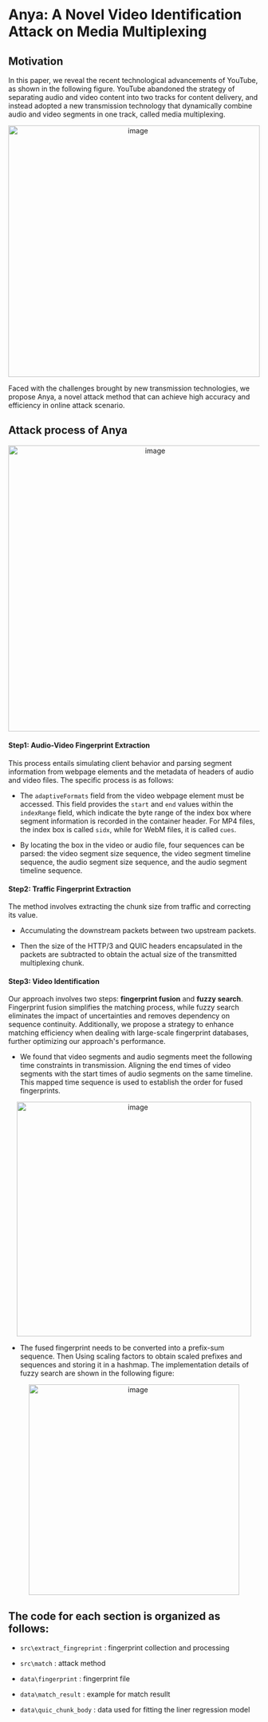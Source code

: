 
# Anya: A Novel Video Identification Attack on Media Multiplexing
## Motivation
In this paper, we reveal the recent technological advancements of YouTube, as shown in the following figure. YouTube abandoned the strategy of separating audio and video content into two tracks for content delivery, and instead adopted a new transmission technology that dynamically combine audio and video segments in one track, called media multiplexing.

<div align=center>
<img width="504" alt="image" src="https://github.com/user-attachments/assets/86058a47-0e8a-44ae-9a5d-493b9e1ae54b" />
</div>


Faced with the challenges brought by new transmission technologies, we propose Anya, a novel attack method that can achieve high accuracy and efficiency in online attack scenario.

## Attack process of Anya

<div align=center>
<img width="573" alt="image" src="https://github.com/user-attachments/assets/3e784097-c51f-43d3-9280-eb23ebeba982" />
</div>


#### Step1: Audio-Video Fingerprint Extraction
This process entails simulating client behavior and parsing segment information from webpage elements and the metadata of headers of audio and video files. The specific process is as follows:

- The `adaptiveFormats` field from the video webpage element must be accessed. This field provides the `start` and `end` values within the `indexRange` field, which indicate the byte range of the index box where segment information is recorded in the container header. For MP4 files, the index box is called `sidx`, while for WebM files, it is called `cues`.
 
- By locating the box in the video or audio file, four sequences can be parsed: the video segment size sequence, the video segment timeline sequence, the audio segment size sequence, and the audio segment timeline sequence.

#### Step2: Traffic Fingerprint Extraction
The method involves extracting the chunk size from traffic and  correcting its value.

- Accumulating the downstream packets between two upstream packets.
 
- Then the size of the HTTP/3 and QUIC headers encapsulated in the packets are subtracted to obtain the actual size of the transmitted multiplexing chunk.

#### Step3: Video Identification
Our approach involves two steps: **fingerprint fusion** and **fuzzy search**. Fingerprint fusion simplifies the matching process, while fuzzy search eliminates the impact of uncertainties and removes dependency on sequence continuity. Additionally, we propose a strategy to enhance matching efficiency when dealing with large-scale fingerprint databases, further optimizing our approach's performance.

- We found that video segments and audio segments meet the following time constraints in transmission. Aligning the end times of video segments with the start times of audio segments on the same timeline. This mapped time sequence is used to establish the order for fused fingerprints.

<div align=center>
<img width="470" alt="image" src="https://github.com/user-attachments/assets/b40decb4-4336-42b2-bab6-d28f486e4f5d" />
</div>

- The fused fingerprint needs to be converted into a prefix-sum sequence. Then Using scaling factors to obtain scaled prefixes and sequences and storing it in a hashmap. The implementation details of fuzzy search are shown in the following figure:

<div align=center>
<img width="422" alt="image" src="https://github.com/user-attachments/assets/8bdd652e-0098-4bf9-ab03-0047b92c77aa" />
</div>






## The code for each section is organized as follows:
- `src\extract_fingreprint` : fingerprint collection and processing

- `src\match` : attack method

- `data\fingerprint` : fingerprint file 

- `data\match_result` : example for match resullt

- `data\quic_chunk_body` : data used for fitting the liner regression model
